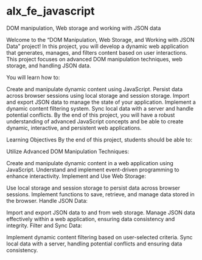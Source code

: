 # alx_fe_javascript
DOM manipulation, Web storage and working with JSON data


Welcome to the “DOM Manipulation, Web Storage, and Working with JSON Data” project! In this project, you will develop a dynamic web application that generates, manages, and filters content based on user interactions. This project focuses on advanced DOM manipulation techniques, web storage, and handling JSON data.

You will learn how to:

Create and manipulate dynamic content using JavaScript.
Persist data across browser sessions using local storage and session storage.
Import and export JSON data to manage the state of your application.
Implement a dynamic content filtering system.
Sync local data with a server and handle potential conflicts.
By the end of this project, you will have a robust understanding of advanced JavaScript concepts and be able to create dynamic, interactive, and persistent web applications.

Learning Objectives
By the end of this project, students should be able to:

Utilize Advanced DOM Manipulation Techniques:

Create and manipulate dynamic content in a web application using JavaScript.
Understand and implement event-driven programming to enhance interactivity.
Implement and Use Web Storage:

Use local storage and session storage to persist data across browser sessions.
Implement functions to save, retrieve, and manage data stored in the browser.
Handle JSON Data:

Import and export JSON data to and from web storage.
Manage JSON data effectively within a web application, ensuring data consistency and integrity.
Filter and Sync Data:

Implement dynamic content filtering based on user-selected criteria.
Sync local data with a server, handling potential conflicts and ensuring data consistency.